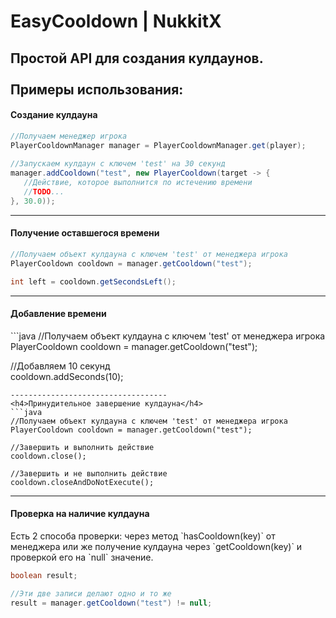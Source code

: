 # EasyCooldown | NukkitX
Простой API для создания кулдаунов. 
<br/><br/>
Примеры использования:
-----------------------------------
<h4>Создание кулдауна</h4>

```java
//Получаем менеджер игрока
PlayerCooldownManager manager = PlayerCooldownManager.get(player);
 
//Запускаем кулдаун с ключем 'test' на 30 секунд
manager.addCooldown("test", new PlayerCooldown(target -> {
   //Действие, которое выполнится по истечению времени
   //TODO...
}, 30.0));
```

-----------------------------------
<h4>Получение оставшегося времени</h4>

```java
//Получаем объект кулдауна с ключем 'test' от менеджера игрока
PlayerCooldown cooldown = manager.getCooldown("test");

int left = cooldown.getSecondsLeft();
```
-----------------------------------
<h4>Добавление времени</h4>
```java
//Получаем объект кулдауна с ключем 'test' от менеджера игрока
PlayerCooldown cooldown = manager.getCooldown("test");

//Добавляем 10 секунд    
cooldown.addSeconds(10);
```
-----------------------------------
<h4>Принудительное завершение кулдауна</h4>
```java
//Получаем объект кулдауна с ключем 'test' от менеджера игрока
PlayerCooldown cooldown = manager.getCooldown("test");

//Завершить и выполнить действие
cooldown.close(); 

//Завершить и не выполнить действие
cooldown.closeAndDoNotExecute();
```
    
-----------------------------------
<h4>Проверка на наличие кулдауна</h4>
Есть 2 способа проверки: через метод `hasCooldown(key)` от менеджера или же получение кулдауна через `getCooldown(key)` и проверкой его на `null` значение.

```java
boolean result;

//Эти две записи делают одно и то же
result = manager.getCooldown("test") != null;
```
    
